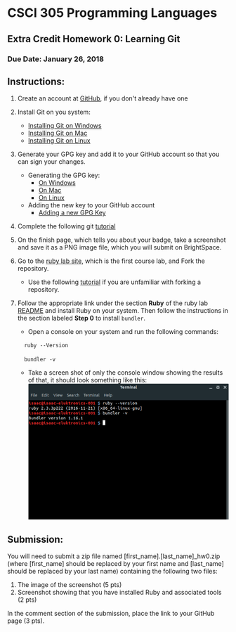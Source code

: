 # CSCI 305 Programming Languages

## Extra Credit Homework 0: Learning Git

### Due Date: January 26, 2018

## Instructions:

1.  Create an account at [GitHub](http://github.com), if you don't already have one
2.  Install Git on you system:
    *   [Installing Git on Windows](https://gist.github.com/derhuerst/1b15ff4652a867391f03#file-windows-md)
    *   [Installing Git on Mac](https://gist.github.com/derhuerst/1b15ff4652a867391f03#file-mac-md)
    *   [Installing Git on Linux](https://gist.github.com/derhuerst/1b15ff4652a867391f03#file-linux-md)
3.  Generate your GPG key and add it to your GitHub account so that you can sign your changes.
    *   Generating the GPG key:
        *   [On Windows](https://help.github.com/articles/generating-a-new-gpg-key/#platform-windows)
        *   [On Mac](https://help.github.com/articles/generating-a-new-gpg-key/#platform-mac)
        *   [On Linux](https://help.github.com/articles/generating-a-new-gpg-key/#platform-linux)
    *   Adding the new key to your GitHub account
        *   [Adding a new GPG Key](https://help.github.com/articles/adding-a-new-gpg-key-to-your-github-account/)
4.  Complete the following git [tutorial](https://try.github.io/levels/1/challenges/1)
5.  On the finish page, which tells you about your badge, take a screenshot and save it as a PNG image file, which you will submit on BrightSpace.
6.  Go to the [ruby lab site](https://github.com/CSCI305/csci305-ruby-lab/), which is the first course lab, and Fork the repository.
    *   Use the following [tutorial](https://help.github.com/articles/fork-a-repo/) if you are unfamiliar with forking a repository.
7.  Follow the appropriate link under the section **Ruby** of the ruby lab [README](https://github.com/CSCI305/csci305-ruby-lab/) and install Ruby on your system. Then follow the instructions in the section labeled **Step 0** to install `bundler`.
    *   Open a console on your system and run the following commands:

    ```
      ruby --Version

      bundler -v
    ```

    *   Take a screen shot of only the console window showing the results of that, it should look something like this:
    ![Image of terminal](hw0_images/terminal.png)

## Submission:

You will need to submit a zip file named [first_name].[last_name]_hw0.zip (where [first_name] should be replaced by your first name and [last_name] should be replaced by your last name) containing the following two files:
1. The image of the screenshot (5 pts)
2. Screenshot showing that you have installed Ruby and associated tools (2 pts)

In the comment section of the submission, place the link to your GitHub page (3 pts).
